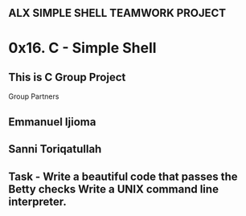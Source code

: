## ALX SIMPLE SHELL TEAMWORK PROJECT

# 0x16. C - Simple Shell

## This is C Group Project

Group Partners
## Emmanuel Ijioma
## Sanni Toriqatullah

## Task - Write a beautiful code that passes the Betty checks Write a UNIX command line interpreter.
